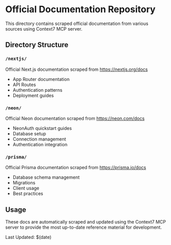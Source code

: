 # Official Documentation Repository

This directory contains scraped official documentation from various sources using Context7 MCP server.

## Directory Structure

### `/nextjs/`
Official Next.js documentation scraped from https://nextjs.org/docs
- App Router documentation
- API Routes
- Authentication patterns
- Deployment guides

### `/neon/`
Official Neon documentation scraped from https://neon.com/docs
- NeonAuth quickstart guides
- Database setup
- Connection management
- Authentication integration

### `/prisma/`
Official Prisma documentation scraped from https://prisma.io/docs
- Database schema management
- Migrations
- Client usage
- Best practices

## Usage

These docs are automatically scraped and updated using the Context7 MCP server to provide the most up-to-date reference material for development.

Last Updated: $(date)